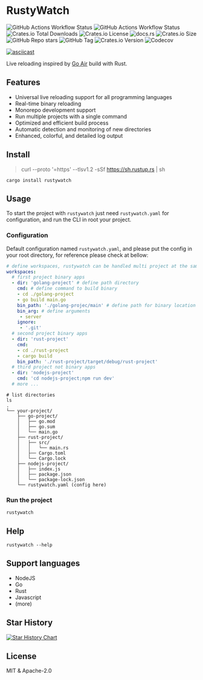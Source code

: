 # RustyWatch

![GitHub Actions Workflow Status](https://img.shields.io/github/actions/workflow/status/ak9024/rustywatch/cd.yml?style=flat&label=deployment) 
![GitHub Actions Workflow Status](https://img.shields.io/github/actions/workflow/status/ak9024/rustywatch/ci.yml?branch=main&style=plastic&label=lint) ![Crates.io Total Downloads](https://img.shields.io/crates/d/rustywatch) 
![Crates.io License](https://img.shields.io/crates/l/rustywatch) 
![docs.rs](https://img.shields.io/docsrs/rustywatch?style=social) ![Crates.io Size](https://img.shields.io/crates/size/rustywatch?style=flat) ![GitHub Repo stars](https://img.shields.io/github/stars/ak9024/rustywatch) 
![GitHub Tag](https://img.shields.io/github/v/tag/ak9024/rustywatch) 
![Crates.io Version](https://img.shields.io/crates/v/rustywatch) 
![Codecov](https://img.shields.io/codecov/c/github/ak9024/rustywatch)

[![asciicast](https://asciinema.org/a/677076.svg)](https://asciinema.org/a/677076)

Live reloading inspired by [Go Air](https://github.com/air-verse/air/tree/master) build with Rust.

## Features

- Universal live reloading support for all programming languages
- Real-time binary reloading
- Monorepo development support
- Run multiple projects with a single command
- Optimized and efficient build process
- Automatic detection and monitoring of new directories
- Enhanced, colorful, and detailed log output

## Install

> curl --proto '=https' --tlsv1.2 -sSf https://sh.rustup.rs | sh

```shell
cargo install rustywatch
```

## Usage

To start the project with `rustywatch` just need `rustywatch.yaml` for configuration, and run the CLI in root your project.

### Configuration

Default configuration named `rustywatch.yaml`, and please put the config in your root directory, for reference please check at bellow:

```yaml
# define workspaces, rustywatch can be handled multi project at the same time.
workspaces:
  # first project binary apps
  - dir: 'golang-project' # define path directory
    cmd: # define command to build binary
    - cd ./golang-project
    - go build main.go
    bin_path: './golang-projec/main' # define path for binary location
    bin_arg: # define arguments
     - server
    ignore:
     - '.git'
  # second project binary apps
  - dir: 'rust-project'
    cmd:
    - cd ./rust-project
    - cargo build
    bin_path: './rust-project/target/debug/rust-project'
  # third project not binary apps
  - dir: 'nodejs-project'
    cmd: 'cd nodejs-project;npm run dev'
  # more ...
```

```shell
# list directories
ls 
.
└── your-project/
    ├── go-project/
    │   ├── go.mod
    │   ├── go.sum
    │   └── main.go
    ├── rust-project/
    │   ├── src/
    │   │   └── main.rs
    │   ├── Cargo.toml
    │   └── Cargo.lock
    ├── nodejs-project/
    │   ├── index.js
    │   ├── package.json
    │   └── package-lock.json
    └── rustywatch.yaml (config here)
```

### Run the project

```shell
rustywatch
```

## Help

```
rustywatch --help
```

## Support languages

- NodeJS
- Go
- Rust
- Javascript
- (more)

## Star History

[![Star History Chart](https://api.star-history.com/svg?repos=ak9024/rustywatch&type=Date)](https://star-history.com/#ak9024/rustywatch&Date)
## License

MIT & Apache-2.0
